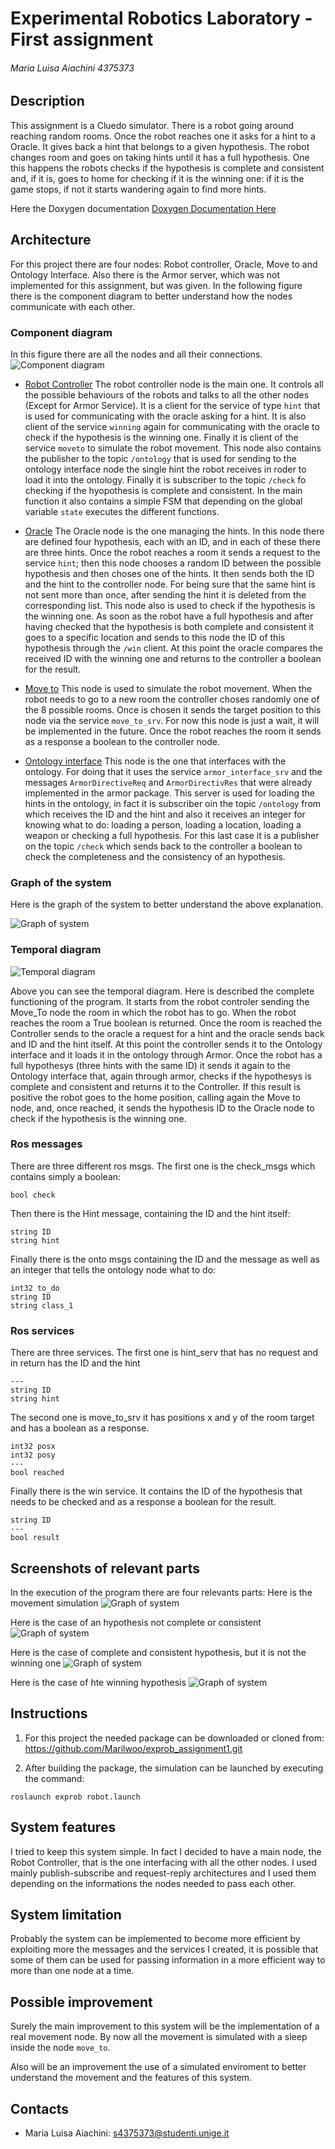 # Experimental Robotics Laboratory - First assignment

###### Maria Luisa Aiachini 4375373

## Description
This assignment is a Cluedo simulator. There is a robot going around reaching random rooms. Once the robot reaches one it asks for a hint to a Oracle. It gives back a hint that belongs to a given hypothesis. The robot changes room and goes on taking hints until it has a full hypothesis. One this happens the robots checks if the hypothesis is complete and consistent and, if it is, goes to home for checking if it is the winning one: if it is the game stops, if not it starts wandering again to find more hints.

Here the Doxygen documentation [Doxygen Documentation Here](https://github.com/Marilwoo/exprob_assignment1/blob/master/Docs/index.html)

## Architecture
For this project there are four nodes: Robot controller, Oracle, Move to and Ontology Interface. Also there is the Armor server, which was not implemented for this assignment, but was given. In the following figure there is the component diagram to better understand how the nodes communicate with each other.
### Component diagram
In this figure there are all the nodes and all their connections.
![Component diagram](Imgs/structural_diagram.png)

- [Robot Controller](https://github.com/Marilwoo/exprob_assignment1/blob/master/scripts/controller.py)
The robot controller node is the main one. It controls all the possible behaviours of the robots and talks to all the other nodes (Except for Armor Service). It is a client for the service of type `hint` that is used for communicating with the oracle asking for a hint. It is also client of the service `winning` again for communicating with the oracle to check if the hypothesis is the winning one. Finally it is client of the service `moveto` to simulate the robot movement.
This node also contains the publisher to the topic `/ontology` that is used for sending to the ontology interface node the single hint the robot receives in roder to load it into the ontology. Finally it is subscriber to the topic `/check` fo checking if the hyopothesis is complete and consistent.
In the main function it also contains a simple FSM that depending on the global variable `state` executes the different functions.

- [Oracle](https://github.com/Marilwoo/exprob_assignment1/blob/master/scripts/oracle.py) The Oracle node is the one managing the hints. In this node there are defined four hypothesis, each with an ID, and in each of these there are three hints. Once the robot reaches a room it sends a request to the service `hint`; then this node chooses a random ID between the possible hypothesis and then choses one of the hints. It then sends both the ID and the hint to the controller node. For being sure that the same hint is not sent more than once, after sending the hint it is deleted from the corresponding list. This node also is used to check if the hypothesis is the winning one. As soon as the robot have a full hypothesis and after having checked that the hypothesis is both complete and consistent it goes to a specific location and sends to this node the ID of this hypothesis through the `/win` client. At this point the oracle compares the received ID with the winning one and returns to the controller a boolean for the result.

- [Move to](https://github.com/Marilwoo/exprob_assignment1/blob/master/scripts/move_to.py) This node is used to simulate the robot movement. When the robot needs to go to a new room the controller choses randomly one of the 8 possible rooms. Once is chosen it sends the target position to this node via the service `move_to_srv`. For now this node is just a wait, it will be implemented in the future. Once the robot reaches the room it sends as a response a boolean to the controller node.

- [Ontology interface](https://github.com/Marilwoo/exprob_assignment1/blob/master/scripts/onto_interface.py) This node is the one that interfaces with the ontology. For doing that it uses the service `armor_interface_srv` and the messages `ArmorDirectiveReq` and `ArmorDirectivRes` that were already implemented in the armor package. This server is used for loading the hints in the ontology, in fact it is subscriber oin the topic `/ontology` from which receives the ID and the hint and also it receives an integer for knowing what to do: loading a person, loading a location, loading a weapon or checking a full hypothesis. For this last case it is a publisher on the topic `/check` which sends back to the controller a boolean to check the completeness and the consistency of an hypothesis.

### Graph of the system
Here is the graph of the system to better understand the above explanation.

![Graph of system](Imgs/rosgraph.png)
### Temporal diagram
![Temporal diagram](Imgs/temporal_diagram.png)

Above you can see the temporal diagram. Here is described the complete functioning of the program. It starts from the robot controler sending the Move_To node the room in which the robot has to go. When the robot reaches the room a True boolean is returned. Once the room is reached the Controller sends to the oracle a request for a hint and the oracle sends back and ID and the hint itself. At this point the controller sends it to the Ontology interface and it loads it in the ontology through Armor. Once the robot has a full hypothesys (three hints with the same ID) it sends it again to the Ontology interface that, again through armor, checks if the hypothesys is complete and consistent and returns it to the Controller. If this result is positive the robot goes to the home position, calling again the Move to node, and, once reached, it sends the hypothesis ID to the Oracle node to check if the hypothesis is the winning one. 


### Ros messages
There are three different ros msgs. The first one is the check_msgs which contains simply a boolean:
```
bool check
```
Then there is the Hint message, containing the ID and the hint itself:
```
string ID
string hint
```
Finally there is the onto msgs containing the ID and the message as well as an integer that tells the ontology node what to do:
```
int32 to_do
string ID
string class_1
```
### Ros services
There are three services. The first one is hint_serv that has no request and in return has the ID and the hint
```
---
string ID
string hint
```
The second one is move_to_srv it has positions x and y of the room target and has a boolean as a response.
```
int32 posx
int32 posy
---
bool reached
```
Finally there is the win service. It contains the ID of the hypothesis that needs to be checked and as a response a boolean for the result.
```
string ID
---
bool result
```

## Screenshots of relevant parts
In the execution of the program there are four relevants parts:
Here is the movement simulation
![Graph of system](Imgs/Move.jpeg)

Here is the case of an hypothesis not complete or consistent
![Graph of system](Imgs/NotCons.jpeg)

Here is the case of complete and consistent hypothesis, but it is not the winning one
![Graph of system](Imgs/NotWin.jpeg)

Here is the case of hte winning hypothesis
![Graph of system](Imgs/Win.jpeg)


## Instructions
1. For this project the needed package can be downloaded or cloned from:
https://github.com/Marilwoo/exprob_assignment1.git

2. After building the package, the simulation can be launched by executing the command:
```
roslaunch exprob robot.launch
```

## System features
I tried to keep this system simple. In fact I decided to have a main node, the Robot Controller, that is the one interfacing with all the other nodes. I used mainly publish-subscribe and request-reply architectures and I used them depending on the informations the nodes needed to pass each other.

## System limitation
Probably the system can be implemented to become more efficient by exploiting more the messages and the services I created, it is possible that some of them can be used for passing information in a more efficient way to more than one node at a time.

## Possible improvement
Surely the main improvement to this system will be the implementation of a real movement node. By now all the movement is simulated with a sleep inside the node `move_to`.

Also will be an improvement the use of a simulated enviroment to better understand the movement and the features of this system.
## Contacts
- Maria Luisa Aiachini: s4375373@studenti.unige.it
